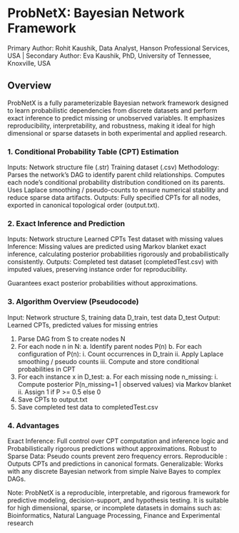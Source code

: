 # ProbNetX: Bayesian Network Framework

Primary Author: Rohit Kaushik, Data Analyst, Hanson Professional Services, USA | Secondary Author: Eva Kaushik, PhD, University of Tennessee, Knoxville, USA

## Overview
ProbNetX is a fully parameterizable Bayesian network framework designed to learn probabilistic dependencies from discrete datasets and perform exact inference to predict missing or unobserved variables. It emphasizes reproducibility, interpretability, and robustness, making it ideal for high dimensional or sparse datasets in both experimental and applied research.

### 1. Conditional Probability Table (CPT) Estimation
Inputs:
Network structure file (.str)
Training dataset (.csv)
Methodology: Parses the network’s DAG to identify parent child relationships.
Computes each node’s conditional probability distribution conditioned on its parents.
Uses Laplace smoothing / pseudo-counts to ensure numerical stability and reduce sparse data artifacts.
Outputs: Fully specified CPTs for all nodes, exported in canonical topological order (output.txt).

### 2. Exact Inference and Prediction
Inputs: Network structure
Learned CPTs
Test dataset with missing values
Inference: Missing values are predicted using Markov blanket exact inference, calculating posterior probabilities rigorously and probabilistically consistently.
Outputs: Completed test dataset (completedTest.csv) with imputed values, preserving instance order for reproducibility.
 
Guarantees exact posterior probabilities without approximations.

### 3. Algorithm Overview (Pseudocode)
Input: Network structure S, training data D_train, test data D_test
Output: Learned CPTs, predicted values for missing entries

1. Parse DAG from S to create nodes N
2. For each node n in N:
     a. Identify parent nodes P(n)
     b. For each configuration of P(n):
          i. Count occurrences in D_train
         ii. Apply Laplace smoothing / pseudo counts
        iii. Compute and store conditional probabilities in CPT
3. For each instance x in D_test:
     a. For each missing node n_missing:
          i. Compute posterior P(n_missing=1 | observed values) via Markov blanket
         ii. Assign 1 if P >= 0.5 else 0
4. Save CPTs to output.txt
5. Save completed test data to completedTest.csv

### 4. Advantages
Exact Inference: Full control over CPT computation and inference logic and Probabilistically rigorous predictions without approximations.
Robust to Sparse Data: Pseudo counts prevent zero frequency errors.
Reproducible : Outputs CPTs and predictions in canonical formats.
Generalizable: Works with any discrete Bayesian network from simple Naive Bayes to complex DAGs.

Note: ProbNetX is a reproducible, interpretable, and rigorous framework for predictive modeling, decision-support, and hypothesis testing. It is suitable for high dimensional, sparse, or incomplete datasets in domains such as: Bioinformatics, Natural Language Processing, Finance and Experimental research
